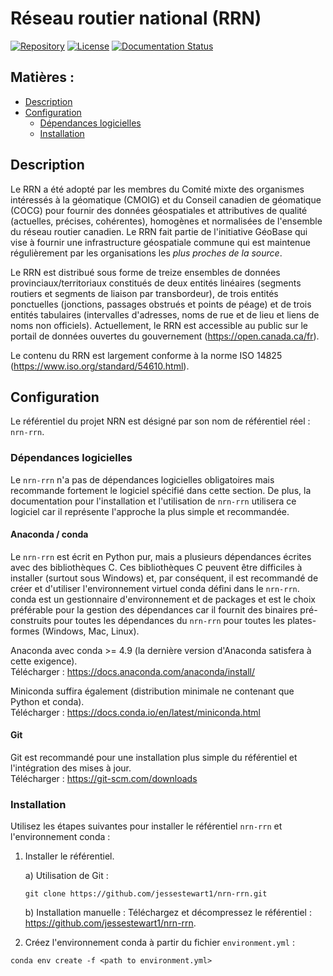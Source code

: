 # Réseau routier national (RRN)
[![Repository](https://img.shields.io/badge/Repository-nrn--rrn-brightgreen.svg?style=flat-square&logo=github)](https://github.com/jessestewart1/nrn-rrn)
[![License](https://img.shields.io/badge/License-BSD%203--Clause-blue.svg?style=flat-square)](https://opensource.org/licenses/BSD-3-Clause)
[![Documentation Status](https://readthedocs.org/projects/nrn-rrn-docs/badge/?style=flat-square)](https://nrn-rrn-docs.readthedocs.io/en/latest/)

## Matières :

- [Description](#description)
- [Configuration](#configuration)
  * [Dépendances logicielles](#dépendances-logicielles)
  * [Installation](#installation)

## Description

Le RRN a été adopté par les membres du Comité mixte des organismes intéressés à la géomatique (CMOIG) et du Conseil 
canadien de géomatique (COCG) pour fournir des données géospatiales et attributives de qualité (actuelles, précises, 
cohérentes), homogènes et normalisées de l'ensemble du réseau routier canadien. Le RRN fait partie de l'initiative 
GéoBase qui vise à fournir une infrastructure géospatiale commune qui est maintenue régulièrement par les organisations 
les *plus proches de la source*.

Le RRN est distribué sous forme de treize ensembles de données provinciaux/territoriaux constitués de deux entités 
linéaires (segments routiers et segments de liaison par transbordeur), de trois entités ponctuelles (jonctions, 
passages obstrués et points de péage) et de trois entités tabulaires (intervalles d'adresses, noms de rue et de lieu et 
liens de noms non officiels). Actuellement, le RRN est accessible au public sur le portail de données ouvertes du 
gouvernement (https://open.canada.ca/fr).

Le contenu du RRN est largement conforme à la norme ISO 14825 (https://www.iso.org/standard/54610.html).

## Configuration

Le référentiel du projet NRN est désigné par son nom de référentiel réel : `nrn-rrn`.

### Dépendances logicielles

Le `nrn-rrn` n'a pas de dépendances logicielles obligatoires mais recommande fortement le logiciel spécifié dans cette 
section. De plus, la documentation pour l'installation et l'utilisation de `nrn-rrn` utilisera ce logiciel car il 
représente l'approche la plus simple et recommandée.

#### Anaconda / conda

Le `nrn-rrn` est écrit en Python pur, mais a plusieurs dépendances écrites avec des bibliothèques C. Ces bibliothèques 
C peuvent être difficiles à installer (surtout sous Windows) et, par conséquent, il est recommandé de créer et 
d'utiliser l'environnement virtuel conda défini dans le `nrn-rrn`. conda est un gestionnaire d'environnement et de 
packages et est le choix préférable pour la gestion des dépendances car il fournit des binaires pré-construits pour 
toutes les dépendances du `nrn-rrn` pour toutes les plates-formes (Windows, Mac, Linux).

Anaconda avec conda >= 4.9 (la dernière version d'Anaconda satisfera à cette exigence).  
Télécharger : https://docs.anaconda.com/anaconda/install/

Miniconda suffira également (distribution minimale ne contenant que Python et conda).  
Télécharger : https://docs.conda.io/en/latest/miniconda.html

#### Git

Git est recommandé pour une installation plus simple du référentiel et l'intégration des mises à jour.  
Télécharger : https://git-scm.com/downloads

### Installation

Utilisez les étapes suivantes pour installer le référentiel `nrn-rrn` et l'environnement conda :

1. Installer le référentiel.

   a) Utilisation de Git :  
   ```
   git clone https://github.com/jessestewart1/nrn-rrn.git
   ```

   b) Installation manuelle : Téléchargez et décompressez le référentiel : https://github.com/jessestewart1/nrn-rrn.


2. Créez l'environnement conda à partir du fichier `environment.yml` :
```
conda env create -f <path to environment.yml>
```
